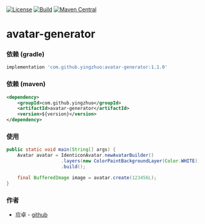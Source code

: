 [![License](http://img.shields.io/badge/License-Apache_2-red.svg?style=flat)](http://www.apache.org/licenses/LICENSE-2.0)
[![Build](http://img.shields.io/badge/Build-Maven_2-green.svg)](https://maven.apache.org/)
[![Maven Central](https://img.shields.io/maven-central/v/com.github.yingzhuo/avatar-generator.svg?label=Maven%20Central)](https://search.maven.org/search?q=g:%22com.github.yingzhuo%22%20AND%20a:%22avatar-generator%22)

# avatar-generator

### 依赖 (gradle)

```gradle
implementation 'com.github.yingzhuo:avatar-generator:1.1.0'
```

### 依赖 (maven)

```xml
<dependency>
    <groupId>com.github.yingzhuo</groupId>
    <artifactId>avatar-generator</artifactId>
    <version>${version}</version>
</dependency>
```
### 使用

```java
public static void main(String[] args) {
    Avatar avatar = IdenticonAvatar.newAvatarBuilder()
                    .layers(new ColorPaintBackgroundLayer(Color.WHITE))
                    .build();

    final BufferedImage image = avatar.create(123456L);
}
```

### 作者

* 应卓 - [github](https://github.com/yingzhuo)
